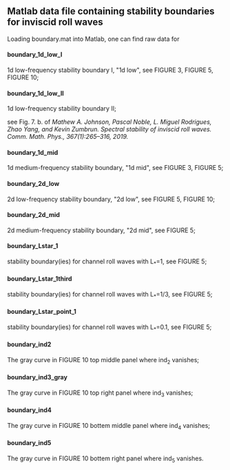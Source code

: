 ## Matlab data file containing stability boundaries for inviscid roll waves

Loading boundary.mat into Matlab, one can find raw data for

#### boundary_1d_low_I
1d low-frequency stability boundary I, "1d low", see FIGURE 3, FIGURE 5, FIGURE 10;

#### boundary_1d_low_II
1d low-frequency stability boundary II;

see Fig. 7. b. of _Mathew A. Johnson, Pascal Noble, L. Miguel Rodrigues, Zhao Yang, and Kevin Zumbrun. Spectral
stability of inviscid roll waves. Comm. Math. Phys., 367(1):265–316, 2019._

#### boundary_1d_mid
1d medium-frequency stability boundary, "1d mid", see FIGURE 3, FIGURE 5;

#### boundary_2d_low
2d low-frequency stability boundary, "2d low", see FIGURE 5, FIGURE 10;

#### boundary_2d_mid
2d medium-frequency stability boundary, "2d mid", see FIGURE 5;

#### boundary_Lstar_1
stability boundary(ies) for channel roll waves with L<sub>*</sub>=1, see FIGURE 5;

#### boundary_Lstar_1third
stability boundary(ies) for channel roll waves with L<sub>*</sub>=1/3, see FIGURE 5;

#### boundary_Lstar_point_1
stability boundary(ies) for channel roll waves with L<sub>*</sub>=0.1, see FIGURE 5;

#### boundary_ind2
The gray curve in FIGURE 10 top middle panel where ind<sub>2</sub> vanishes;

#### boundary_ind3_gray
The gray curve in FIGURE 10 top right panel where ind<sub>3</sub> vanishes;

#### boundary_ind4
The gray curve in FIGURE 10 bottem middle panel where ind<sub>4</sub> vanishes;

#### boundary_ind5
The gray curve in FIGURE 10 bottem right panel where ind<sub>5</sub> vanishes.



